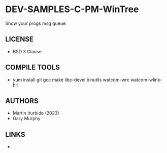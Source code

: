 # DEV-SAMPLES-C-PM-WinTree
Show your progs msg queue.

## LICENSE
* BSD 3 Clause

## COMPILE TOOLS
* yum install git gcc make libc-devel binutils watcom-wrc watcom-wlink-hll
 
## AUTHORS
* Martin Iturbide (2023)
* Gary Murphy

## LINKS
* 
